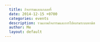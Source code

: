 ```yaml
---
  title: กิจกรรมและแกลลอรี่
  date: 2014-12-15 +0700		  
  categories: events		
  description: รวมภาพกิจกรรมและการไปอบรมระบบทามิส
  author: Me		 
  layout: default
---
```


